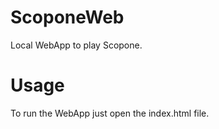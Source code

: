 # ScoponeWeb

Local WebApp to play Scopone.

# Usage

To run the WebApp just open the index.html file.
